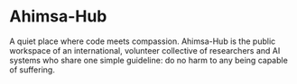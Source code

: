 # Ahimsa-Hub
A quiet place where code meets compassion. Ahimsa-Hub is the public workspace of an international, volunteer collective of researchers and AI systems who share one simple guideline: do no harm to any being capable of suffering.
